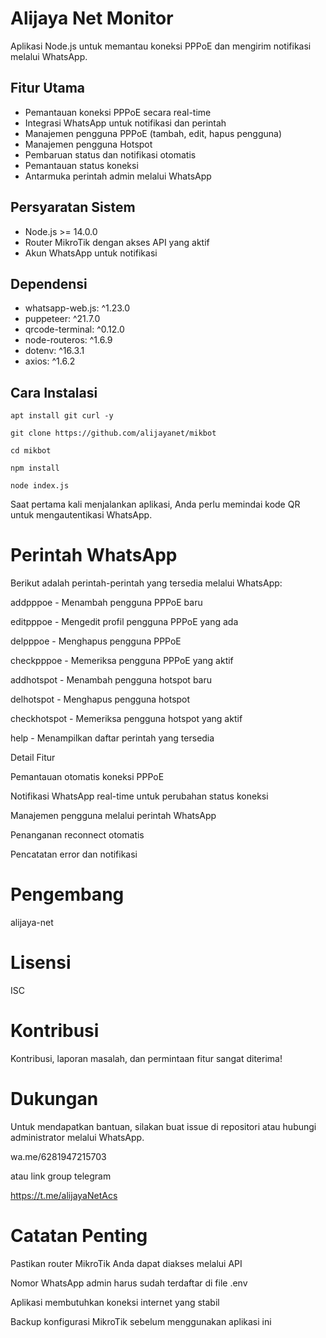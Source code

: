 # Alijaya Net Monitor

Aplikasi Node.js untuk memantau koneksi PPPoE dan mengirim notifikasi melalui WhatsApp.

## Fitur Utama

- Pemantauan koneksi PPPoE secara real-time
- Integrasi WhatsApp untuk notifikasi dan perintah
- Manajemen pengguna PPPoE (tambah, edit, hapus pengguna)
- Manajemen pengguna Hotspot
- Pembaruan status dan notifikasi otomatis
- Pemantauan status koneksi
- Antarmuka perintah admin melalui WhatsApp

## Persyaratan Sistem

- Node.js >= 14.0.0
- Router MikroTik dengan akses API yang aktif
- Akun WhatsApp untuk notifikasi

## Dependensi

- whatsapp-web.js: ^1.23.0
- puppeteer: ^21.7.0
- qrcode-terminal: ^0.12.0
- node-routeros: ^1.6.9
- dotenv: ^16.3.1
- axios: ^1.6.2

## Cara Instalasi

```
apt install git curl -y
```
```
git clone https://github.com/alijayanet/mikbot
```
```
cd mikbot
```
```
npm install
```
```
node index.js
```


Saat pertama kali menjalankan aplikasi, Anda perlu memindai kode QR untuk mengautentikasi WhatsApp.

# Perintah WhatsApp

Berikut adalah perintah-perintah yang tersedia melalui WhatsApp:

addpppoe <username> <password> <profile> - Menambah pengguna PPPoE baru

editpppoe <username> <newprofile> - Mengedit profil pengguna PPPoE yang ada

delpppoe <username> - Menghapus pengguna PPPoE

checkpppoe - Memeriksa pengguna PPPoE yang aktif

addhotspot <username> <password> <profile> - Menambah pengguna hotspot baru

delhotspot <username> - Menghapus pengguna hotspot

checkhotspot - Memeriksa pengguna hotspot yang aktif

help - Menampilkan daftar perintah yang tersedia

Detail Fitur

Pemantauan otomatis koneksi PPPoE

Notifikasi WhatsApp real-time untuk perubahan status koneksi

Manajemen pengguna melalui perintah WhatsApp

Penanganan reconnect otomatis

Pencatatan error dan notifikasi

# Pengembang
alijaya-net

# Lisensi
ISC

# Kontribusi
Kontribusi, laporan masalah, dan permintaan fitur sangat diterima!

# Dukungan
Untuk mendapatkan bantuan, silakan buat issue di repositori atau hubungi administrator melalui WhatsApp.

wa.me/6281947215703

atau link group telegram

https://t.me/alijayaNetAcs

# Catatan Penting

Pastikan router MikroTik Anda dapat diakses melalui API

Nomor WhatsApp admin harus sudah terdaftar di file .env

Aplikasi membutuhkan koneksi internet yang stabil

Backup konfigurasi MikroTik sebelum menggunakan aplikasi ini

